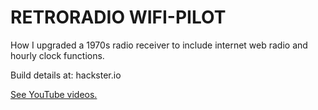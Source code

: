 # RETRORADIO WIFI-PILOT

How I upgraded a 1970s radio receiver to include internet web radio and hourly clock functions.

Build details at:
hackster.io

<a href="https://www.youtube.com/user/m1nuteman" target="_blank">See YouTube videos.</a>

